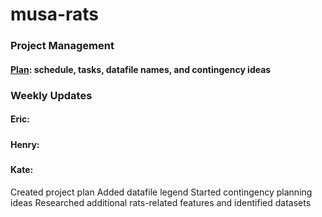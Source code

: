 # musa-rats

### Project Management
#### [Plan](https://docs.google.com/spreadsheets/d/1nGroyO_JdxYuPIOrizUDo5iwkxVdH8Emu9CW2ZeOraM/edit?usp=sharing): schedule, tasks, datafile names, and contingency ideas 

### Weekly Updates 
#### Eric: 
#####

#### Henry:
#####

#### Kate: 
Created project plan
Added datafile legend 
Started contingency planning ideas
Researched additional rats-related features and identified datasets 
